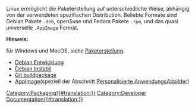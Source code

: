 

Linux ermöglicht die Paketerstellung auf unterschiedliche Weise, abhängig von der verwendeten spezifischen Distribution. Beliebte Formate sind Debian Pakete `.deb`, openSuse und Fedora Pakete `.rpm`, und das quasi universelle `.AppImage` Format.


**Hinweis:**

für Windows und MacOS, siehe [Paketerstellung](Packaging/de.md).

-   [Debian Entwicklung](Debian_development/de.md)
-   [Debian Instabil](Debian_Unstable/de.md)
-   [Git buildpackage](Git_buildpackage/de.md)
-   [AppImage](AppImage/de.md)(speziell der Abschnitt [Personalisierte AnwendungsAbbilder](AppImage/de#Personalisierte_AnwendungsAbbilder.md))




[Category:Packaging{{\#translation:}}](Category:Packaging.md) [Category:Developer Documentation{{\#translation:}}](Category:Developer_Documentation.md)
